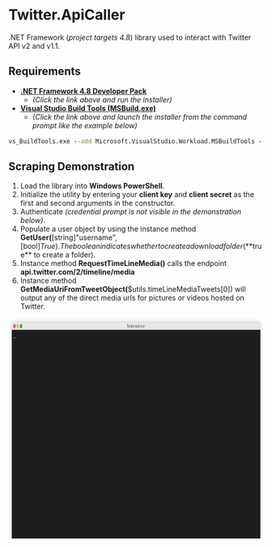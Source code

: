 # Twitter.ApiCaller  
.NET Framework (*project targets 4.8*) library used to interact with Twitter API v2 and v1.1.  
  
## Requirements  
   - [**.NET Framework 4.8 Developer Pack**](https://download.visualstudio.microsoft.com/download/pr/014120d7-d689-4305-befd-3cb711108212/0307177e14752e359fde5423ab583e43/ndp48-devpack-enu.exe)  
      - *(Click the link above and run the installer)*  
   - [**Visual Studio Build Tools (MSBuild.exe)**](https://download.visualstudio.microsoft.com/download/pr/2d4f424c-910d-4198-80de-aa829c85ae6a/8a2d8fc2b4e671de2dd45554558c0ad6949bd2fdbfefc284e6e147cf90f4b42d/vs_BuildTools.exe)  
      - *(Click the link above and launch the installer from the command prompt like the example below)*  
```bat
vs_BuildTools.exe --add Microsoft.VisualStudio.Workload.MSBuildTools --quiet
```  
  
## Scraping Demonstration  
1. Load the library into **Windows PowerShell**.  
2. Initialize the utility by entering your **client key** and **client secret** as the first and second arguments in the constructor.  
3. Authenticate *(credential prompt is not visible in the demonstration below)*.  
4. Populate a user object by using the instance method **GetUser(**[string]"username",[bool]$True). The boolean indicates whether to create a download folder (**$true** to create a folder).  
5. Instance method **RequestTimeLineMedia()** calls the endpoint **api.twitter.com/2/timeline/media**  
6. Instance method **GetMediaUriFromTweetObject(**$utils.timeLineMediaTweets[0]) will output any of the direct media urls for pictures or videos hosted on Twitter.  
  
<img src="https://raw.githubusercontent.com/nstevens1040/Twitter.ApiCaller/master/.ignore/render1623916840633.gif" width=800 height=436>  
  
<!--## Build 
Alternatively, you can use these batch commands to install the prerequisites, clone and compile. I tested the the batch commands in Windows Sandbox.  

[```bat
for /f "usebackq tokens=4 delims= " %i in (`wmic product get description ^| findstr /C:".NET Framework 4.8 Targeting Pack"`) do @SET DOTNETVERSION=%i
@IF %DOTNETVERSION% NEQ 4.8 @powershell -noprofile -ep remotesigned -c [System.Net.WebClient]::New().DownloadFile('https://download.visualstudio.microsoft.com/download/pr/014120d7-d689-4305-befd-3cb711108212/0307177e14752e359fde5423ab583e43/ndp48-devpack-enu.exe',$env:USERPROFILE + '\Downloads\ndp48-devpack-enu.exe') && @%USERPROFILE%\Downloads\ndp48-devpack-enu.exe /install /quiet /norestart && @powershell -noprofile -ep remotesigned -c while(Get-Process -Name ndp48-devpack-enu -ea 0){}
@IF EXIST "C:\Program Files (x86)\Microsoft Visual Studio\Installer\vswhere.exe" @for /f "usebackq tokens=1* delims=: " %i in (`@"C:\Program Files (x86)\Microsoft Visual Studio\Installer\vswhere.exe"  -latest -requires Microsoft.Component.MSBuild`) do @if /i "%i"=="installationPath" set MSBUILD="%j\MSBuild\Current\Bin\MSBuild.exe" ELSE (
    @powershell -noprofile -ep remotesigned -c ([System.Net.WebClient]::New()).DownloadFile('https://download.visualstudio.microsoft.com/download/pr/2d4f424c-910d-4198-80de-aa829c85ae6a/8a2d8fc2b4e671de2dd45554558c0ad6949bd2fdbfefc284e6e147cf90f4b42d/vs_BuildTools.exe',$ENV:USERPROFILE + '\Downloads\vs_BuildTools.exe') && %USERPROFILE%\Downloads\vs_BuildTools.exe --add Microsoft.VisualStudio.Workload.MSBuildTools --quiet && @powershell -noprofile -ep remotesigned -c while(Get-Process -Name 'vs_BuildTools' -ea 0){} && SET MSBUILD=C:\Program Files (x86)\Microsoft Visual Studio\2019\BuildTools\MSBuild\Current\Bin\MSBuild.exe
SET PSCMD=while(!(test-path '%MSBUILD%' -ea 0)){}
@powershell -noprofile -ep remotesigned -c %PSCMD%
git clone https://github.com/nstevens1040/Twitter.ApiCaller.git && cd Twitter.ApiCaller && "%MSBUILD%"

```  
*(If you end up copying the script above into a batch file as opposed to running the commands interactively, then make sure you replace each **%** with **%%**.)*  
](url)
-->

